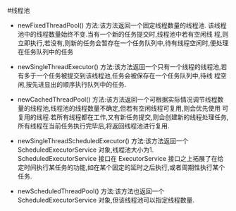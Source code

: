 #线程池

- newFixedThreadPool() 方法:该方法返回一个固定线程数量的线程池. 该线程池中的线程数量始终不变.当有一个新的任务提交时,线程池中若有空闲线
程,则立即执行,若没有,则新的任务会暂存在一个任务队列中,待有线程空闲时,便处理在任务队列中的任务

- newSingleThreadExecutor() 方法:该方法返回一个只有一个线程的线程池,若有多于一个任务被提交到该线程池,任务会被保存在一个任务队列中,待线
程空闲,按先进显出的顺序执行队列中的任务.

- newCachedThreadPool() 方法:该方法返回一个可根据实际情况调节线程数量的线程池,线程池的线程数量不确定,但若有空闲线程可复用,则会优先使用
可复用的线程.若所有线程都在工作,又有新任务提交,则会创建新的线程处理任务,所有线程在当前任务执行完毕后,将返回线程池进行复用.

- newSingleThreadScheduledExecutor() 方法:该方法返回一个 ScheduledExecutorService 对象,线程池大小为1. ScheduledExecutorService
 接口在 ExecutorService 接口之上拓展了在给定时间执行某任务的功能,如在某个固定的延时之后执行,或者周期性执行某个任务.

- newScheduledThreadPool() 方法:该方法也返回一个 ScheduledExecutorService 对象,但该线程池可以指定线程数量.